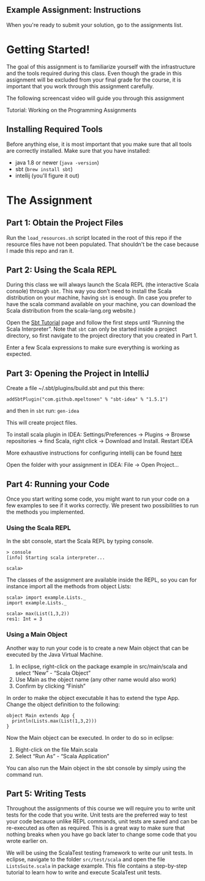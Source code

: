 ## Example Assignment: Instructions

When you're ready to submit your solution, go to the assignments list.

# Getting Started!

The goal of this assignment is to familiarize yourself with the infrastructure and the tools required during this class. Even though the grade in this assignment will be excluded from your final grade for the course, it is important that you work through this assignment carefully.

The following screencast video will guide you through this assignment

Tutorial: Working on the Programming Assignments

## Installing Required Tools

Before anything else, it is most important that you make sure that all tools are correctly installed. Make sure that you have installed:
* java 1.8 or newer (`java -version`)
* sbt (`brew install sbt`)
* intellij (you'll figure it out)

# The Assignment

## Part 1: Obtain the Project Files

Run the `load_resources.sh` script located in the root of this repo if the resource files have not been populated. That shouldn't be the case because I made this repo and ran it.

## Part 2: Using the Scala REPL

During this class we will always launch the Scala REPL (the interactive Scala console) through `sbt`. This way you don’t need to install the Scala distribution on your machine, having `sbt` is enough. (In case you prefer to have the scala command available on your machine, you can download the Scala distribution from the scala-lang.org website.)

Open the [Sbt Tutorial](https://github.com/lampepfl/progfun-wiki/blob/gh-pages/SbtTutorial.md) page and follow the first steps until “Running the Scala Interpreter”. Note that `sbt` can only be started inside a project directory, so first navigate to the project directory that you created in Part 1.

Enter a few Scala expressions to make sure everything is working as expected.

## Part 3: Opening the Project in IntelliJ

Create a file ~/.sbt/plugins/build.sbt and put this there:

```addSbtPlugin("com.github.mpeltonen" % "sbt-idea" % "1.5.1")```

and then in `sbt` run: `gen-idea`

This will create project files.

To install scala plugin in IDEA: Settings/Preferences -> Plugins -> Browse repositories -> find Scala, right click -> Download and Install. Restart IDEA

More exhaustive instructions for configuring intellij can be found [here](http://laurentkempe.com/2013/09/20/Functional-Programming-Principles-in-Scala-using-JetBrains-IntelliJ-IDEA/)

Open the folder with your assignment in IDEA: File -> Open Project...

## Part 4: Running your Code

Once you start writing some code, you might want to run your code on a few examples to see if it works correctly. We present two possibilities to run the methods you implemented.

### Using the Scala REPL

In the sbt console, start the Scala REPL by typing console.
```
> console
[info] Starting scala interpreter...

scala>
```

The classes of the assignment are available inside the REPL, so you can for instance import all the methods from object Lists:

```
scala> import example.Lists._
import example.Lists._

scala> max(List(1,3,2))
res1: Int = 3
```

### Using a Main Object

Another way to run your code is to create a new Main object that can be executed by the Java Virtual Machine.

1. In eclipse, right-click on the package example in src/main/scala and select “New” - “Scala Object” 
2. Use Main as the object name (any other name would also work)
3. Confirm by clicking “Finish” 

In order to make the object executable it has to extend the type App. Change the object definition to the following:
```
object Main extends App {
  println(Lists.max(List(1,3,2)))
}
```
Now the Main object can be executed. In order to do so in eclipse:

1. Right-click on the file Main.scala
2. Select “Run As” - “Scala Application” 

You can also run the Main object in the sbt console by simply using the command run.

## Part 5: Writing Tests

Throughout the assignments of this course we will require you to write unit tests for the code that you write. Unit tests are the preferred way to test your code because unlike REPL commands, unit tests are saved and can be re-executed as often as required. This is a great way to make sure that nothing breaks when you have go back later to change some code that you wrote earlier on.

We will be using the ScalaTest testing framework to write our unit tests. In eclipse, navigate to the folder `src/test/scala` and open the file `ListsSuite.scala` in package example. This file contains a step-by-step tutorial to learn how to write and execute ScalaTest unit tests.
